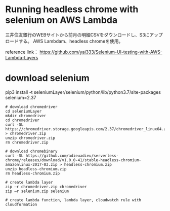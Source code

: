# Running headless chrome with selenium on AWS Lambda

三井住友銀行のWEBサイトから前月の明細CSVをダウンロードし、S3にアップロードする。
AWS Lambdam、headless chromeを使用。

reference link：
https://github.com/yai333/Selenium-UI-testing-with-AWS-Lambda-Layers

# download selenium
pip3 install -t seleniumLayer/selenium/python/lib/python3.7/site-packages selenium=2.37

```buildoutcfg
# download chromedriver
cd seleniumLayer
mkdir chromedriver
cd chromedriver
curl -SL https://chromedriver.storage.googleapis.com/2.37/chromedriver_linux64.zip > chromedriver.zip
unzip chromedriver.zip
rm chromedriver.zip

# download chromebinary
curl -SL https://github.com/adieuadieu/serverless-chrome/releases/download/v1.0.0-41/stable-headless-chromium-amazonlinux-2017-03.zip > headless-chromium.zip
unzip headless-chromium.zip
rm headless-chromium.zip

# create lambda layer
zip –r chromedriver.zip chromedriver
zip –r selenium.zip selenium

# create lambda function, lambda layer, cloudwatch rule with cloudformation
```
